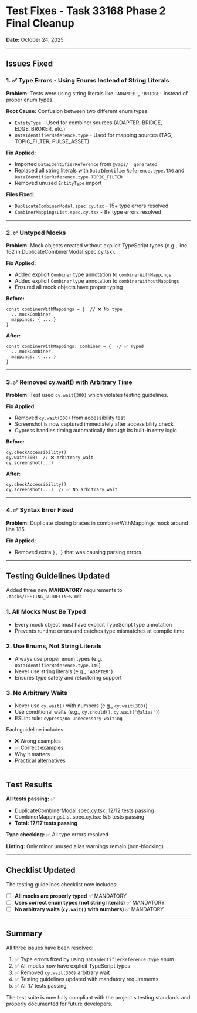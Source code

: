 # Test Fixes - Task 33168 Phase 2 Final Cleanup

**Date:** October 24, 2025

---

## Issues Fixed

### 1. ✅ Type Errors - Using Enums Instead of String Literals

**Problem:** Tests were using string literals like `'ADAPTER'`, `'BRIDGE'` instead of proper enum types.

**Root Cause:** Confusion between two different enum types:

- `EntityType` - Used for combiner sources (ADAPTER, BRIDGE, EDGE_BROKER, etc.)
- `DataIdentifierReference.type` - Used for mapping sources (TAG, TOPIC_FILTER, PULSE_ASSET)

**Fix Applied:**

- Imported `DataIdentifierReference` from `@/api/__generated__`
- Replaced all string literals with `DataIdentifierReference.type.TAG` and `DataIdentifierReference.type.TOPIC_FILTER`
- Removed unused `EntityType` import

**Files Fixed:**

- `DuplicateCombinerModal.spec.cy.tsx` - 15+ type errors resolved
- `CombinerMappingsList.spec.cy.tsx` - 8+ type errors resolved

---

### 2. ✅ Untyped Mocks

**Problem:** Mock objects created without explicit TypeScript types (e.g., line 162 in DuplicateCombinerModal.spec.cy.tsx).

**Fix Applied:**

- Added explicit `Combiner` type annotation to `combinerWithMappings`
- Added explicit `Combiner` type annotation to `combinerWithoutMappings`
- Ensured all mock objects have proper typing

**Before:**

```tsx
const combinerWithMappings = {  // ❌ No type
  ...mockCombiner,
  mappings: { ... }
}
```

**After:**

```tsx
const combinerWithMappings: Combiner = {  // ✅ Typed
  ...mockCombiner,
  mappings: { ... }
}
```

---

### 3. ✅ Removed cy.wait() with Arbitrary Time

**Problem:** Test used `cy.wait(300)` which violates testing guidelines.

**Fix Applied:**

- Removed `cy.wait(300)` from accessibility test
- Screenshot is now captured immediately after accessibility check
- Cypress handles timing automatically through its built-in retry logic

**Before:**

```tsx
cy.checkAccessibility()
cy.wait(300)  // ❌ Arbitrary wait
cy.screenshot(...)
```

**After:**

```tsx
cy.checkAccessibility()
cy.screenshot(...)  // ✅ No arbitrary wait
```

---

### 4. ✅ Syntax Error Fixed

**Problem:** Duplicate closing braces in combinerWithMappings mock around line 185.

**Fix Applied:**

- Removed extra `}, }` that was causing parsing errors

---

## Testing Guidelines Updated

Added three new **MANDATORY** requirements to `.tasks/TESTING_GUIDELINES.md`:

### 1. All Mocks Must Be Typed

- Every mock object must have explicit TypeScript type annotation
- Prevents runtime errors and catches type mismatches at compile time

### 2. Use Enums, Not String Literals

- Always use proper enum types (e.g., `DataIdentifierReference.type.TAG`)
- Never use string literals (e.g., `'ADAPTER'`)
- Ensures type safety and refactoring support

### 3. No Arbitrary Waits

- Never use `cy.wait()` with numbers (e.g., `cy.wait(300)`)
- Use conditional waits (e.g., `cy.should()`, `cy.wait('@alias')`)
- ESLint rule: `cypress/no-unnecessary-waiting`

Each guideline includes:

- ❌ Wrong examples
- ✅ Correct examples
- Why it matters
- Practical alternatives

---

## Test Results

**All tests passing:** ✅

- DuplicateCombinerModal.spec.cy.tsx: 12/12 tests passing
- CombinerMappingsList.spec.cy.tsx: 5/5 tests passing
- **Total: 17/17 tests passing**

**Type checking:** ✅ All type errors resolved

**Linting:** Only minor unused alias warnings remain (non-blocking)

---

## Checklist Updated

The testing guidelines checklist now includes:

- [ ] **All mocks are properly typed** ✅ MANDATORY
- [ ] **Uses correct enum types (not string literals)** ✅ MANDATORY
- [ ] **No arbitrary waits (`cy.wait()` with numbers)** ✅ MANDATORY

---

## Summary

All three issues have been resolved:

1. ✅ Type errors fixed by using `DataIdentifierReference.type` enum
2. ✅ All mocks now have explicit TypeScript types
3. ✅ Removed `cy.wait(300)` arbitrary wait
4. ✅ Testing guidelines updated with mandatory requirements
5. ✅ All 17 tests passing

The test suite is now fully compliant with the project's testing standards and properly documented for future developers.
